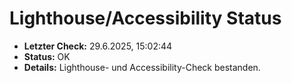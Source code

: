 # Lighthouse/Accessibility Status

- **Letzter Check:** 29.6.2025, 15:02:44
- **Status:** OK
- **Details:** Lighthouse- und Accessibility-Check bestanden.
